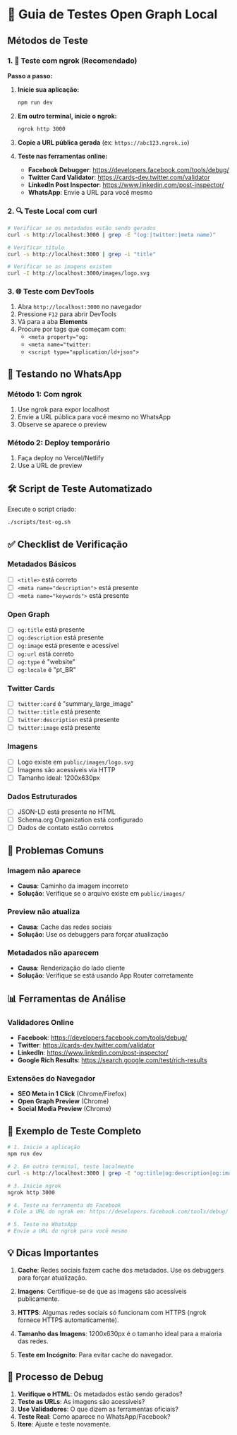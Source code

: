 # 🧪 Guia de Testes Open Graph Local

## Métodos de Teste

### 1. 🚀 Teste com ngrok (Recomendado)

**Passo a passo:**

1. **Inicie sua aplicação:**
   ```bash
   npm run dev
   ```

2. **Em outro terminal, inicie o ngrok:**
   ```bash
   ngrok http 3000
   ```

3. **Copie a URL pública gerada** (ex: `https://abc123.ngrok.io`)

4. **Teste nas ferramentas online:**
   - **Facebook Debugger**: https://developers.facebook.com/tools/debug/
   - **Twitter Card Validator**: https://cards-dev.twitter.com/validator
   - **LinkedIn Post Inspector**: https://www.linkedin.com/post-inspector/
   - **WhatsApp**: Envie a URL para você mesmo

### 2. 🔍 Teste Local com curl

```bash
# Verificar se os metadados estão sendo gerados
curl -s http://localhost:3000 | grep -E "(og:|twitter:|meta name)"

# Verificar título
curl -s http://localhost:3000 | grep -i "title"

# Verificar se as imagens existem
curl -I http://localhost:3000/images/logo.svg
```

### 3. 🌐 Teste com DevTools

1. Abra `http://localhost:3000` no navegador
2. Pressione `F12` para abrir DevTools
3. Vá para a aba **Elements**
4. Procure por tags que começam com:
   - `<meta property="og:`
   - `<meta name="twitter:`
   - `<script type="application/ld+json">`

## 📱 Testando no WhatsApp

### Método 1: Com ngrok
1. Use ngrok para expor localhost
2. Envie a URL pública para você mesmo no WhatsApp
3. Observe se aparece o preview

### Método 2: Deploy temporário
1. Faça deploy no Vercel/Netlify
2. Use a URL de preview

## 🛠️ Script de Teste Automatizado

Execute o script criado:
```bash
./scripts/test-og.sh
```

## ✅ Checklist de Verificação

### Metadados Básicos
- [ ] `<title>` está correto
- [ ] `<meta name="description">` está presente
- [ ] `<meta name="keywords">` está presente

### Open Graph
- [ ] `og:title` está presente
- [ ] `og:description` está presente
- [ ] `og:image` está presente e acessível
- [ ] `og:url` está correto
- [ ] `og:type` é "website"
- [ ] `og:locale` é "pt_BR"

### Twitter Cards
- [ ] `twitter:card` é "summary_large_image"
- [ ] `twitter:title` está presente
- [ ] `twitter:description` está presente
- [ ] `twitter:image` está presente

### Imagens
- [ ] Logo existe em `public/images/logo.svg`
- [ ] Imagens são acessíveis via HTTP
- [ ] Tamanho ideal: 1200x630px

### Dados Estruturados
- [ ] JSON-LD está presente no HTML
- [ ] Schema.org Organization está configurado
- [ ] Dados de contato estão corretos

## 🐛 Problemas Comuns

### Imagem não aparece
- **Causa**: Caminho da imagem incorreto
- **Solução**: Verifique se o arquivo existe em `public/images/`

### Preview não atualiza
- **Causa**: Cache das redes sociais
- **Solução**: Use os debuggers para forçar atualização

### Metadados não aparecem
- **Causa**: Renderização do lado cliente
- **Solução**: Verifique se está usando App Router corretamente

## 📊 Ferramentas de Análise

### Validadores Online
- **Facebook**: https://developers.facebook.com/tools/debug/
- **Twitter**: https://cards-dev.twitter.com/validator
- **LinkedIn**: https://www.linkedin.com/post-inspector/
- **Google Rich Results**: https://search.google.com/test/rich-results

### Extensões do Navegador
- **SEO Meta in 1 Click** (Chrome/Firefox)
- **Open Graph Preview** (Chrome)
- **Social Media Preview** (Chrome)

## 🎯 Exemplo de Teste Completo

```bash
# 1. Inicie a aplicação
npm run dev

# 2. Em outro terminal, teste localmente
curl -s http://localhost:3000 | grep -E "og:title|og:description|og:image"

# 3. Inicie ngrok
ngrok http 3000

# 4. Teste na ferramenta do Facebook
# Cole a URL do ngrok em: https://developers.facebook.com/tools/debug/

# 5. Teste no WhatsApp
# Envie a URL do ngrok para você mesmo
```

## 💡 Dicas Importantes

1. **Cache**: Redes sociais fazem cache dos metadados. Use os debuggers para forçar atualização.

2. **Imagens**: Certifique-se de que as imagens são acessíveis publicamente.

3. **HTTPS**: Algumas redes sociais só funcionam com HTTPS (ngrok fornece HTTPS automaticamente).

4. **Tamanho das Imagens**: 1200x630px é o tamanho ideal para a maioria das redes.

5. **Teste em Incógnito**: Para evitar cache do navegador.

## 🔄 Processo de Debug

1. **Verifique o HTML**: Os metadados estão sendo gerados?
2. **Teste as URLs**: As imagens são acessíveis?
3. **Use Validadores**: O que dizem as ferramentas oficiais?
4. **Teste Real**: Como aparece no WhatsApp/Facebook?
5. **Itere**: Ajuste e teste novamente.

